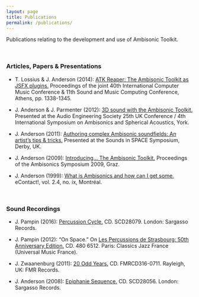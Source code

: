 ```yaml
---
layout: page
title: Publications
permalink: /publications/
---
```


<p class="lead">Publications relating to the development and use of Ambisonic Toolkit.</p>

&nbsp;

### Articles, Papers & Presentations
* T. Lossius & J. Anderson (2014): [ATK Reaper: The Ambisonic Toolkit as JSFX plugins.](/assets/files/2014-ICMC-ATK-Reaper.pdf) Proceedings of the joint 40th International Computer Music Conference & 11th Sound and Music Computing Conference, Athens, pp. 1338-1345.

* J. Anderson & J. Parmenter (2012): [3D sound with the Ambisonic Toolkit.](https://www.researchgate.net/publication/273379768_3D_sound_with_the_Ambisonic_Toolkit) Presented at the Audio Engineering Society 25th UK Conference / 4th International Symposium on Ambisonics and Spherical Acoustics, York.

* J. Anderson (2011): [Authoring complex Ambisonic soundfields: An artist’s tips & tricks.](https://www.researchgate.net/publication/273944382_Authoring_complex_Ambisonic_soundfields_An_artist%27s_tips_tricks) Presented at the Sounds in SPACE Symposium, Derby, UK.

* J. Anderson (2009): [Introducing... The Ambisonic Toolkit.](http://ambisonics.iem.at/symposium2009/proceedings/ambisym09-josephanderson-ambitk-poster.pdf/view) Proceedings of the Ambisonics Symposium 2009, Graz.

* J. Anderson (1999): [What is Ambisonics and how can I get some.](http://econtact.ca/2_4/Ambisonics.htm) eContact!, vol. 2.4, no. ix, Montréal.

&nbsp;

### Sound Recordings
<script>/* [DELETE TAGS on JH publication]
* J. Harrison (2016): [Voyages.](http://www.electrocd.com/en/cat/imed_jh/) CD. IMEDxxxx. Montréal: empreintes DIGITALes.
*/</script>

* J. Pampin (2016): [Percussion Cycle.](http://www.sargasso.com/?product=juan-pampin-percussion-cycle) CD. SCD28079. London: Sargasso Records.

* J. Pampin (2012): &#8220;On Space.&#8221; On [Les Percussions de Strasbourg: 50th Anniversary Edition.](http://www.percussionsdestrasbourg.com/wp-content/uploads/2014/07/Livret_Percussions_de_Strasbourg_50e1.pdf) CD. 480 6512. Paris: Classics Jazz France (Universal Music France).

* J. Zwaanenburg (2011): [20 Odd Years.](http://www.fmr-records.com/pdffiles/FMRCD316.pdf) CD. FMRCD316-0711. Rayleigh, UK: FMR Records.

* J. Anderson (2008): [Epiphanie Sequence.](http://www.sargasso.com/?product=joseph-anderson-epiphanie-sequence) CD. SCD28056. London: Sargasso Records.
